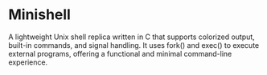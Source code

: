 # Minishell
A lightweight Unix shell replica written in C that supports colorized output, built-in commands, and signal handling. It uses fork() and exec() to execute external programs, offering a functional and minimal command-line experience.
